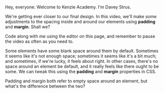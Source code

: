 Hey, everyone. Welcome to Kenzie Academy. I'm Davey Strus.

We're getting ever closer to our final design. In this video, we'll make some adjustments to the spacing inside and around our elements using **padding** and **margin**. Shall we?

Code along with me using the editor on this page, and remember to pause the video as often as you need to.

Some elements have some blank space around them by default. Sometimes it seems like it's not enough space; sometimes it seems like it's a bit much; and sometimes, if we're lucky, it feels about right. In other cases, there's no space around an element be default, and it really feels like there ought to be some. We can tweak this using the **padding** and **margin** properties in CSS.

Padding and margin both refer to empty space around an element, but what's the difference between the two?
